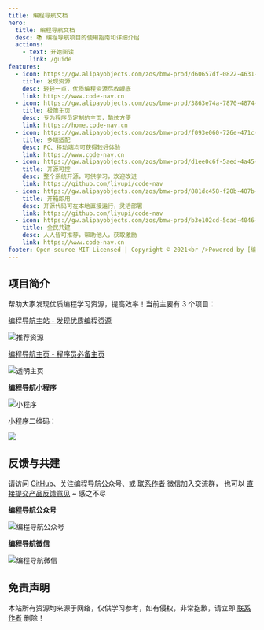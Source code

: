 ```yaml
---
title: 编程导航文档
hero:
  title: 编程导航文档
  desc: 📚 编程导航项目的使用指南和详细介绍
  actions:
    - text: 开始阅读
      link: /guide
features:
  - icon: https://gw.alipayobjects.com/zos/bmw-prod/d60657df-0822-4631-9d7c-e7a869c2f21c/k79dmz3q_w126_h126.png
    title: 发现资源
    desc: 轻轻一点，优质编程资源尽收眼底
    link: https://www.code-nav.cn
  - icon: https://gw.alipayobjects.com/zos/bmw-prod/3863e74a-7870-4874-b1e1-00a8cdf47684/kj9t7ww3_w144_h144.png
    title: 极简主页
    desc: 专为程序员定制的主页，酷炫方便
    link: https://home.code-nav.cn
  - icon: https://gw.alipayobjects.com/zos/bmw-prod/f093e060-726e-471c-a53e-e988ed3f560c/kj9t9sk7_w144_h144.png
    title: 多端适配
    desc: PC、移动端均可获得较好体验
    link: https://www.code-nav.cn
  - icon: https://gw.alipayobjects.com/zos/bmw-prod/d1ee0c6f-5aed-4a45-a507-339a4bfe076c/k7bjsocq_w144_h144.png
    title: 开源可控
    desc: 整个系统开源，可供学习，欢迎改进
    link: https://github.com/liyupi/code-nav
  - icon: https://gw.alipayobjects.com/zos/bmw-prod/881dc458-f20b-407b-947a-95104b5ec82b/k79dm8ih_w144_h144.png
    title: 开箱即用
    desc: 开源代码可在本地直接运行，灵活部署
    link: https://github.com/liyupi/code-nav
  - icon: https://gw.alipayobjects.com/zos/bmw-prod/b3e102cd-5dad-4046-a02a-be33241d1cc7/kj9t8oji_w144_h144.png
    title: 全民共建
    desc: 人人皆可推荐，帮助他人，获取激励
    link: https://www.code-nav.cn
footer: Open-source MIT Licensed | Copyright © 2021<br />Powered by [编程导航](https://www.code-nav.cn)
---
```


## 项目简介

帮助大家发现优质编程学习资源，提高效率！当前主要有 3 个项目：

[编程导航主站 - 发现优质编程资源](https://www.code-nav.cn) 

![推荐资源](https://qiniuyun.code-nav.cn/%E4%B8%BB%E9%A1%B5-%E6%8E%A8%E8%8D%90%E8%B5%84%E6%BA%90.png)

[编程导航主页 - 程序员必备主页](https://home.code-nav.cn)

![透明主页](https://636f-codenav-8grj8px727565176-1256524210.tcb.qcloud.la/assets/code-nav-home.png)

**编程导航小程序**

![小程序](https://qiniuyun.code-nav.cn/%E5%B0%8F%E7%A8%8B%E5%BA%8F%E4%B8%BB%E9%A1%B5-20210527200801883.png)

小程序二维码：

![](https://qiniuyun.code-nav.cn/gh_5532199b4db0_430.jpg)


## 反馈与共建

请访问 [GitHub](https://github.com/liyupi/code-nav)、关注编程导航公众号、或 [联系作者](./author) 微信加入交流群，
也可以 [直接提交产品反馈意见](https://support.qq.com/products/303921) ~ 感之不尽

**编程导航公众号**

![编程导航公众号](https://qiniuyun.code-nav.cn/qrcode_for_gh_885a2912dab4_430(2).jpg) 

**编程导航微信**

![编程导航微信](https://636f-codenav-8grj8px727565176-1256524210.tcb.qcloud.la/assets/wechat.jpg)

## 免责声明

本站所有资源均来源于网络，仅供学习参考，如有侵权，非常抱歉，请立即 [联系作者](./author) 删除！
